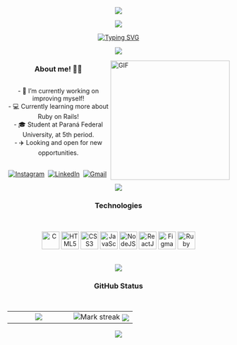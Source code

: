 <p  align="center">
<img src="https://github.com/arthurgian/arthurgian/blob/main/Images/hr.gif">
</p>  

<p  align="center">
<img src="https://github.com/arthurgian/arthurgian/blob/main/Images/Arthur.gif">
</p>



<p  align="center">
<a href="https://git.io/typing-svg"><img src="https://readme-typing-svg.herokuapp.com?font=Lato&size=35&duration=2000&pause=1500&color=001F6C&center=true&vCenter=true&width=800&height=80&lines=Hi!+My+name+is+Arthur!;Student+of+analysis+and+systems+development;Be+welcome+to+know+about+me!" alt="Typing SVG" /></a>
</p>

<p  align="center">
<img src="https://github.com/arthurgian/arthurgian/blob/main/Images/hr.gif">
</p>         
                                                                                                                
<img align="right" height="270px" alt="GIF" src="https://github.com/arthurgian/arthurgian/blob/main/Images/Bat.gif" /> 

<h3 align="center"> About me! 👨‍💻</h3>
<div align="center">
<img src="https://github.com/arthurgian/arthurgian/blob/main/Images/hr.gif" width="200" height="15px">
</div>
<div align=center>
- 🔭 I’m currently working on improving myself! <br>
- 💻 Currently learning more about Ruby on Rails! <br>
- 🎓 Student at Paraná Federal University, at 5th period. <br>
- ✈️ Looking and open for new opportunities.
</div>

<p align="center">
<br>
<a href="https://www.instagram.com/arthxr.rar/"><img src="https://img.shields.io/badge/Instagram-E4405F?style=for-the-badge&logo=instagram&logoColor=white" alt="Instagram" /></a>&nbsp;
<a href="https://www.linkedin.com/in/arthur-gian/"><img src="https://img.shields.io/badge/linkedin-%230077B5.svg?&style=for-the-badge&logo=linkedin&logoColor=white" alt="LinkedIn" /></a>&nbsp;
<a href="arthur.ogian.kontakt@gmail.com"><img src="https://img.shields.io/badge/gmail-%23D14836.svg?&style=for-the-badge&logo=gmail&logoColor=white" alt="Gmail"/></a>&nbsp;
</p>
                                                                                                                          
<p  align="center">
<img src="https://github.com/arthurgian/arthurgian/blob/main/Images/hr.gif">
</p>  

<h3 align="center"> Technologies </h3>

<div align="center">
<img src="https://github.com/arthurgian/arthurgian/blob/main/Images/hr.gif" width="250" height="15px">
</div>

<br>
<div display="inblock" align="center">
<a href="https://www.cprogramming.com/" target="_blank" rel="noreferrer"><img src="https://raw.githubusercontent.com/danielcranney/readme-generator/main/public/icons/skills/c-colored.svg" width="40" alt="C" /></a>
<a href="https://html5.org/" target="_blank" rel="noreferrer"><img src="https://raw.githubusercontent.com/danielcranney/readme-generator/main/public/icons/skills/html5-colored.svg" width="40" alt="HTML5" /></a>
<a href="https://www.css3.com/" target="_blank" rel="noreferrer"><img src="https://raw.githubusercontent.com/danielcranney/readme-generator/main/public/icons/skills/css3-colored.svg" width="40" alt="CSS3" /></a>
<a href="https://www.javascript.com/" target="_blank" rel="noreferrer"><img src="https://raw.githubusercontent.com/danielcranney/readme-generator/main/public/icons/skills/javascript-colored.svg" width="40" alt="JavaScript" /></a>
<a href="https://nodejs.org/en/" target="_blank" rel="noreferrer"><img src="https://raw.githubusercontent.com/danielcranney/readme-generator/main/public/icons/skills/nodejs-colored.svg" width="40" alt="NodeJS" /></a>
<a href="https://reactjs.org/" target="_blank" rel="noreferrer"><img src="https://raw.githubusercontent.com/danielcranney/readme-generator/main/public/icons/skills/react-colored.svg" width="40" alt="ReactJS" /></a>
<a href="https://www.figma.com/" target="_blank" rel="noreferrer"><img src="https://raw.githubusercontent.com/danielcranney/readme-generator/main/public/icons/skills/figma-colored.svg" width="40" alt="Figma" /></a>
<a href="https://www.ruby-lang.org/" target="_blank" rel="noreferrer"><img src="https://raw.githubusercontent.com/danielcranney/readme-generator/main/public/icons/skills/ruby-colored.svg" width="40" alt="Ruby" /></a>
</div>
<br>



<p  align="center">
<img src="https://github.com/arthurgian/arthurgian/blob/main/Images/hr.gif">
</p>  

<h3 align="center"> GitHub Status </h3>
<div align="center">
<img src="https://github.com/arthurgian/arthurgian/blob/main/Images/hr.gif" width="300" height="15px">
</div>
<table border="0">
<tr border="0">
<td width="50%" align="center">
<img  align="center"  src="https://github-readme-stats-anuraghazra1.vercel.app/api/top-langs/?username=arthurgian&theme=dark&hide_border=true&no-bg=true&no-frame=true&langs_count=10"/>
</td>

<td width="50%" align="center">
<img  title="Mark Streak" alt="Mark streak" src="https://github-readme-streak-stats.herokuapp.com/?user=arthurgian&theme=dark&hide_border=true" />
<img  align="center"  src="https://github-readme-stats.anuraghazra1.vercel.app/api?username=arthurgian&show_icons=true&include_all_commits=true&theme=dark&hide_border=true&no-bg=true&no-frame=true" />
</td>
</tr>
</table>
                                                                                    

<p  align="center">
<img src="https://github.com/arthurgian/arthurgian/blob/main/Images/hr.gif">
</p>
                                                                                         
